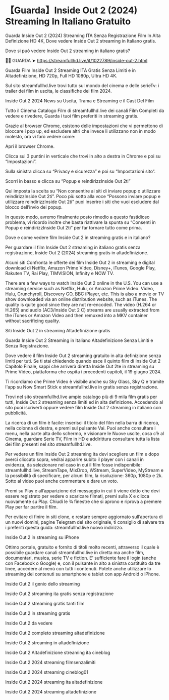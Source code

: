 # 【Guarda】Inside Out 2 (2024) Streaming In Italiano Gratuito

Guarda Inside Out 2 (2024) Streaming ITA Senza Registrazione Film In Alta Definizione HD 4K, Dove vedere Inside Out 2 streaming in Italiano gratis.

Dove si può vedere Inside Out 2 streaming in italiano gratis?

🔴🔴 GUARDA ➤ https://streamfullhd.live/it/1022789/inside-out-2.html

Guarda Film Inside Out 2 Streaming ITA Gratis Senza Limiti e in Altadefinizione, HD 720p, Full HD 1080p, Ultra HD 4K.

Sul sito streamfullhd.live trovi tutto sul mondo del cinema e delle serieTv: i trailer dei film in uscita, le classifiche dei film 2024.

Inside Out 2 2024 News su Uscita, Trama e Streaming e il Cast Del Film

Tutto il Cinema Catalogo Film di streamfullhd.live dei canali Film Completi da vedere e rivedere, Guarda i tuoi film preferiti in streaming gratis.

Grazie al browser Chrome, esistono delle impostazioni che vi permettono di bloccare i pop up, ed escludere altri che invece li utilizzano non in modo molesto, ora vi farò vedere come:

Apri il browser Chrome.

Clicca sui 3 puntini in verticale che trovi in alto a destra in Chrome e poi su “Impostazioni”.

Sulla sinistra clicca su “Privacy e sicurezza” e poi su “Impostazioni sito“.

Scorri in basso e clicca su “Popup e reindirizzInside Out 2ti”

Qui imposta la scelta su “Non consentire ai siti di inviare popup o utilizzare reindirizzInside Out 2ti”. Poco più sotto alla voce “Possono inviare popup e utilizzare reindirizzInside Out 2ti” puoi inserire i siti che vuoi escludere dal blocco dell’invio dei popup.

In questo modo, avremo finalmente posto rimedio a questo fastidioso problema, vi ricordo inoltre che basta riattivare la spunta su “Consenti in Popup e reindirizzInside Out 2ti” per far tornare tutto come prima.

Dove e come vedere film Inside Out 2 in streaming gratis e in italiano?

Per guardare il film Inside Out 2 streaming in italiano gratis senza registrazione, Inside Out 2 (2024) streaming gratis in altadefinizione.

Alcuni siti Confronta le offerte dei film Inside Out 2 in streaming e digital download di Netflix, Amazon Prime Video, Disney+, iTunes, Google Play, Rakuten TV, Rai Play, TIMVISION, Infinity e NOW TV.

There are a few ways to watch Inside Out 2 online in the U.S. You can use a streaming service such as Netflix, Hulu, or Amazon Prime Video. Video, Hulu, Crunchyroll, Discovery GO, BBC iPlayer, etc. This is also a movie or TV show downloaded via an online distribution website, such as iTunes. The quality is quite good since they are not re-encoded. The video (H.264 or H.265) and audio (AC3/Inside Out 2 C) streams are usually extracted from the iTunes or Amazon Video and then remuxed into a MKV container without sacrificing quality.

Siti Inside Out 2 in streaming Altadefinizione gratis

Guarda Inside Out 2 Streaming in Italiano Altadefinizione Senza Limiti e Senza Registrazione.

Dove vedere il film Inside Out 2 streaming gratuito in alta definizione senza limiti per tuti. Se ti stai chiedendo quando esce il quinto film di Inside Out 2 Capitolo Finale, sappi che arriverà diretta Inside Out 2te in streaming su Prime Video, piattaforma che ospita i precedenti capitoli, il 19 giugno 2024. 

Ti ricordiamo che Prime Video è visibile anche su Sky Glass, Sky Q e tramite l'app su Now Smart Stick e streamfullhd.live in gratis senza registrazione. 

Trovi nel sito streamfullhd.live ampio catalogo più di 9 mila film gratis per tutti, Inside Out 2 streaming senza limiti ed in alta definizione. Accedendo al sito puoi iscriverti oppure vedere film Inside Out 2 streaming in italiano con pubblicità.

La ricerca di un film è facile: inserisci il titolo del film nella barra di ricerca, nella colonna di destra, e premi sul pulsante Vai. Puoi anche consultare i menu, nella parte alta dello schermo, e visionare le Nuove uscite, cosa c’è al Cinema, guardare Serie TV, Film in HD e addirittura consultare tutta la lista dei film presenti nel sito streamfullhd.live.

Per vedere un film Inside Out 2 streaming ita devi scegliere un film e dopo averci cliccato sopra, vedrai apparire subito il player con i canali in evidenza, da selezionare nel caso in cui il film fosse indisponibile: streamfullhd.live, StreamTape, MixDrop, WStream, SuperVideo, MyStream e la possibilità di specificare, per alcuni film, la risoluzione: 360p, 1080p e 2k. Sotto al video puoi anche commentare e dare un voto.

Premi su Play e all’apparizione del messaggio in cui ti viene detto che devi essere registrato per vedere o scaricare filmati, premi sulla X e clicca nuovamente su Play. Chiudi le ¾ finestre che si aprono e riprova a premere Play per far partire il film.

Per evitare di finire in siti clone, e restare sempre aggiornato sull’apertura di un nuovi domini, pagine Telegram del sito originale, ti consiglio di salvare tra i preferiti questa guida: streamfullhd.live nuovo indirizzo.

Inside Out 2 in streaming su iPhone

Ottimo portale, gratuito e fornito di titoli molto recenti, attraverso il quale è possibile guardare canali streamfullhd.live in diretta ma anche film, documentari, musica, serie TV e fiction. E’ sufficiente fare il login (anche con Facebook o Google) e, con il pulsante in alto a sinistra costituito da tre linee, accedere al menù con tutti i contenuti. Potete anche utilizzare lo streaming dei contenuti su smartphone e tablet con app Android o iPhone.

Inside Out 2 il genio dello streaming

Inside Out 2 streaming ita gratis senza registrazione

Inside Out 2 streaming gratis tanti film

Inside Out 2 in streaming gratis

Inside Out 2 da vedere

Inside Out 2 completo streaming altadefinizione

Inside Out 2 streaming in altadefinizione

Inside Out 2 Altadefinizione streaming ita cineblog

Inside Out 2 2024 streaming filmsenzalimiti

Inside Out 2 2024 streaming cineblog01

Inside Out 2 2024 streaming ita altadefinizione

Inside Out 2 2024 streaming altadefinizione
